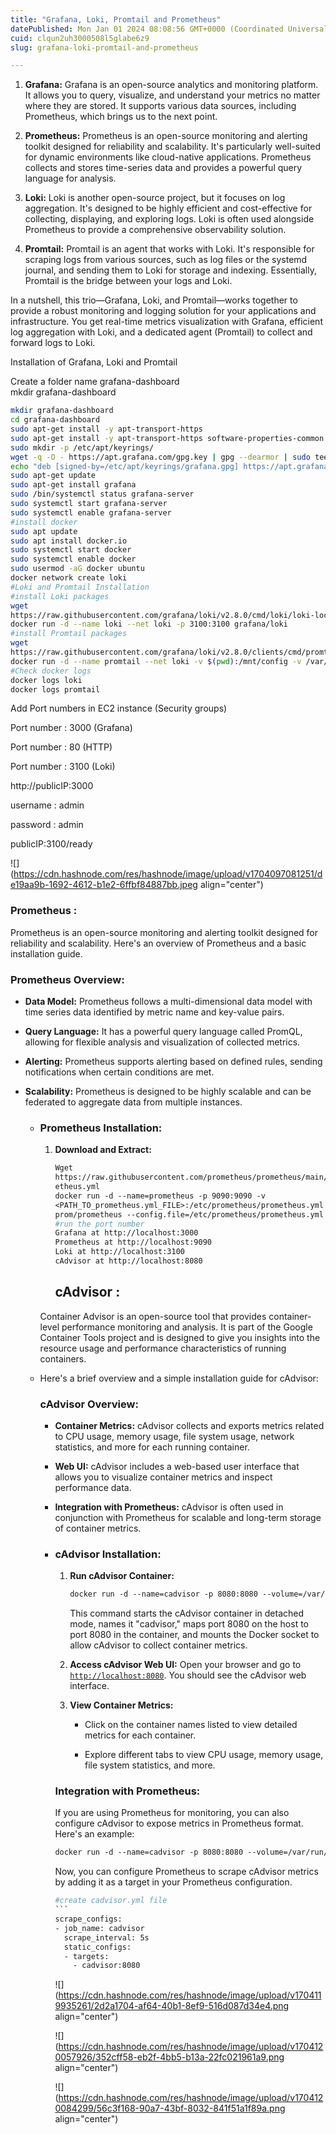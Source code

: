 ```yaml
---
title: "Grafana, Loki, Promtail and Prometheus"
datePublished: Mon Jan 01 2024 08:08:56 GMT+0000 (Coordinated Universal Time)
cuid: clqun2uh3000508l5glabe6z9
slug: grafana-loki-promtail-and-prometheus

---
```


1. **Grafana:** Grafana is an open-source analytics and monitoring platform. It allows you to query, visualize, and understand your metrics no matter where they are stored. It supports various data sources, including Prometheus, which brings us to the next point.
    
2. **Prometheus:** Prometheus is an open-source monitoring and alerting toolkit designed for reliability and scalability. It's particularly well-suited for dynamic environments like cloud-native applications. Prometheus collects and stores time-series data and provides a powerful query language for analysis.
    
3. **Loki:** Loki is another open-source project, but it focuses on log aggregation. It's designed to be highly efficient and cost-effective for collecting, displaying, and exploring logs. Loki is often used alongside Prometheus to provide a comprehensive observability solution.
    
4. **Promtail:** Promtail is an agent that works with Loki. It's responsible for scraping logs from various sources, such as log files or the systemd journal, and sending them to Loki for storage and indexing. Essentially, Promtail is the bridge between your logs and Loki.
    

In a nutshell, this trio—Grafana, Loki, and Promtail—works together to provide a robust monitoring and logging solution for your applications and infrastructure. You get real-time metrics visualization with Grafana, efficient log aggregation with Loki, and a dedicated agent (Promtail) to collect and forward logs to Loki.

Installation of Grafana, Loki and Promtail

Create a folder name grafana-dashboard  
mkdir grafana-dashboard

```bash
mkdir grafana-dashboard
cd grafana-dashboard
sudo apt-get install -y apt-transport-https
sudo apt-get install -y apt-transport-https software-properties-common wget
sudo mkdir -p /etc/apt/keyrings/
wget -q -O - https://apt.grafana.com/gpg.key | gpg --dearmor | sudo tee /etc/apt/keyrings/grafana.gpg > /dev/null
echo "deb [signed-by=/etc/apt/keyrings/grafana.gpg] https://apt.grafana.com stable main" | sudo tee -a /etc/apt/sources.list.d/grafana.list
sudo apt-get update
sudo apt-get install grafana
sudo /bin/systemctl status grafana-server
sudo systemctl start grafana-server
sudo systemctl enable grafana-server 
#install docker 
sudo apt update
sudo apt install docker.io
sudo systemctl start docker
sudo systemctl enable docker
sudo usermod -aG docker ubuntu
docker network create loki
#Loki and Promtail Installation
#install Loki packages
wget 
https://raw.githubusercontent.com/grafana/loki/v2.8.0/cmd/loki/loki-local-config.yaml -O loki-config.yaml
docker run -d --name loki --net loki -p 3100:3100 grafana/loki
#install Promtail packages
wget 
https://raw.githubusercontent.com/grafana/loki/v2.8.0/clients/cmd/promtail/promtail-docker-config.yaml -O promtail-config.yaml
docker run -d --name promtail --net loki -v $(pwd):/mnt/config -v /var/log:/var/log --link loki grafana/promtail:2.8.0 -config.file=/mnt/config/promtail-config.yaml
#Check docker logs
docker logs loki
docker logs promtail
```

Add Port numbers in EC2 instance (Security groups)

Port number : 3000 (Grafana)

Port number : 80 (HTTP)

Port number : 3100 (Loki)

http://publicIP:3000

username : admin

password : admin

publicIP:3100/ready

![](https://cdn.hashnode.com/res/hashnode/image/upload/v1704097081251/de19aa9b-1692-4612-b1e2-6ffbf84887bb.jpeg align="center")

### **Prometheus :**

Prometheus is an open-source monitoring and alerting toolkit designed for reliability and scalability. Here's an overview of Prometheus and a basic installation guide.

### **Prometheus Overview:**

* **Data Model:** Prometheus follows a multi-dimensional data model with time series data identified by metric name and key-value pairs.
    
* **Query Language:** It has a powerful query language called PromQL, allowing for flexible analysis and visualization of collected metrics.
    
* **Alerting:** Prometheus supports alerting based on defined rules, sending notifications when certain conditions are met.
    
* **Scalability:** Prometheus is designed to be highly scalable and can be federated to aggregate data from multiple instances.
    
    * ### **Prometheus Installation:**
        
        1. **Download and Extract:**
            
            ```dockerfile
            Wget
            https://raw.githubusercontent.com/prometheus/prometheus/main/documentation/examples/prom
            etheus.yml
            docker run -d --name=prometheus -p 9090:9090 -v
            <PATH_TO_prometheus.yml_FILE>:/etc/prometheus/prometheus.yml
            prom/prometheus --config.file=/etc/prometheus/prometheus.yml
            #run the port number 
            Grafana at http://localhost:3000
            Prometheus at http://localhost:9090
            Loki at http://localhost:3100
            cAdvisor at http://localhost:8080
            ```
            
            ## **cAdvisor** :
            
        
        Container Advisor is an open-source tool that provides container-level performance monitoring and analysis. It is part of the Google Container Tools project and is designed to give you insights into the resource usage and performance characteristics of running containers.
        
    * Here's a brief overview and a simple installation guide for cAdvisor:
        
        ### **cAdvisor Overview:**
        
        * **Container Metrics:** cAdvisor collects and exports metrics related to CPU usage, memory usage, file system usage, network statistics, and more for each running container.
            
        * **Web UI:** cAdvisor includes a web-based user interface that allows you to visualize container metrics and inspect performance data.
            
        * **Integration with Prometheus:** cAdvisor is often used in conjunction with Prometheus for scalable and long-term storage of container metrics.
            
        * ### **cAdvisor Installation:**
            
            1. **Run cAdvisor Container:**
                
                ```dockerfile
                docker run -d --name=cadvisor -p 8080:8080 --volume=/var/run/docker.sock:/var/run/docker.sock google/cadvisor:latest
                ```
                
                This command starts the cAdvisor container in detached mode, names it "cadvisor," maps port 8080 on the host to port 8080 in the container, and mounts the Docker socket to allow cAdvisor to collect container metrics.
                
            2. **Access cAdvisor Web UI:** Open your browser and go to [`http://localhost:8080`](http://localhost:8080). You should see the cAdvisor web interface.
                
            3. **View Container Metrics:**
                
                * Click on the container names listed to view detailed metrics for each container.
                    
                * Explore different tabs to view CPU usage, memory usage, file system statistics, and more.
                    
            
            ### **Integration with Prometheus:**
            
            If you are using Prometheus for monitoring, you can also configure cAdvisor to expose metrics in Prometheus format. Here's an example:
            
            ```dockerfile
            docker run -d --name=cadvisor -p 8080:8080 --volume=/var/run/docker.sock:/var/run/docker.sock google/cadvisor:latest -prometheus_endpoint="/metrics"
            ```
            
            Now, you can configure Prometheus to scrape cAdvisor metrics by adding it as a target in your Prometheus configuration.
            
            ````dockerfile
            #create cadvisor.yml file
            ```
            scrape_configs:
            - job_name: cadvisor
              scrape_interval: 5s
              static_configs:
              - targets:
                - cadvisor:8080
            ````
            
            ![](https://cdn.hashnode.com/res/hashnode/image/upload/v1704119935261/2d2a1704-af64-40b1-8ef9-516d087d34e4.png align="center")
            
            ![](https://cdn.hashnode.com/res/hashnode/image/upload/v1704120057926/352cff58-eb2f-4bb5-b13a-22fc021961a9.png align="center")
            
            ![](https://cdn.hashnode.com/res/hashnode/image/upload/v1704120084299/56c3f168-90a7-43bf-8032-841f51a1f89a.png align="center")